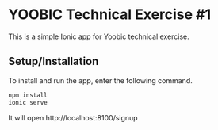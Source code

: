 # YOOBIC Technical Exercise #1

This is a simple Ionic app for Yoobic technical exercise.

## Setup/Installation

To install and run the app, enter the following command.

```bash
npm install
ionic serve
```

It will open http://localhost:8100/signup
